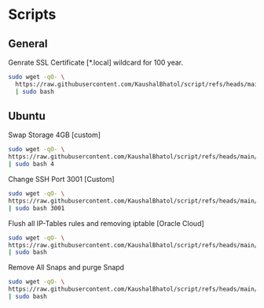 # Scripts

## General

Genrate SSL Certificate [*.local] wildcard for 100 year.

```bash
sudo wget -qO- \
  https://raw.githubusercontent.com/KaushalBhatol/script/refs/heads/main/general/gen_wildcard_local.sh \
  | sudo bash
```

## Ubuntu

Swap Storage 4GB [custom]

```bash
sudo wget -qO- \
https://raw.githubusercontent.com/KaushalBhatol/script/refs/heads/main/ubuntu/add_swap.sh \
| sudo bash 4
```

Change SSH Port 3001 [Custom]

```bash
sudo wget -qO- \
https://raw.githubusercontent.com/KaushalBhatol/script/refs/heads/main/ubuntu/change_ssh_port.sh \
| sudo bash 3001
```

Flush all IP-Tables rules and removing iptable [Oracle Cloud]

```bash
sudo wget -qO- \
https://raw.githubusercontent.com/KaushalBhatol/script/refs/heads/main/ubuntu/flush_all_iptables.sh \
| sudo bash
```

Remove All Snaps and purge Snapd

```bash
sudo wget -qO- \
https://raw.githubusercontent.com/KaushalBhatol/script/refs/heads/main/ubuntu/remove_snapd.sh \
| sudo bash
```
